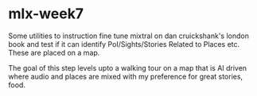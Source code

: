 # mlx-week7
Some utilities to instruction fine tune mixtral on dan cruickshank's london book and test if it can identify PoI/Sights/Stories Related to Places etc. These are placed on a map.

The goal of this step levels upto a walking tour on a map that is AI driven where audio and places are mixed with my preference for great stories, food.
